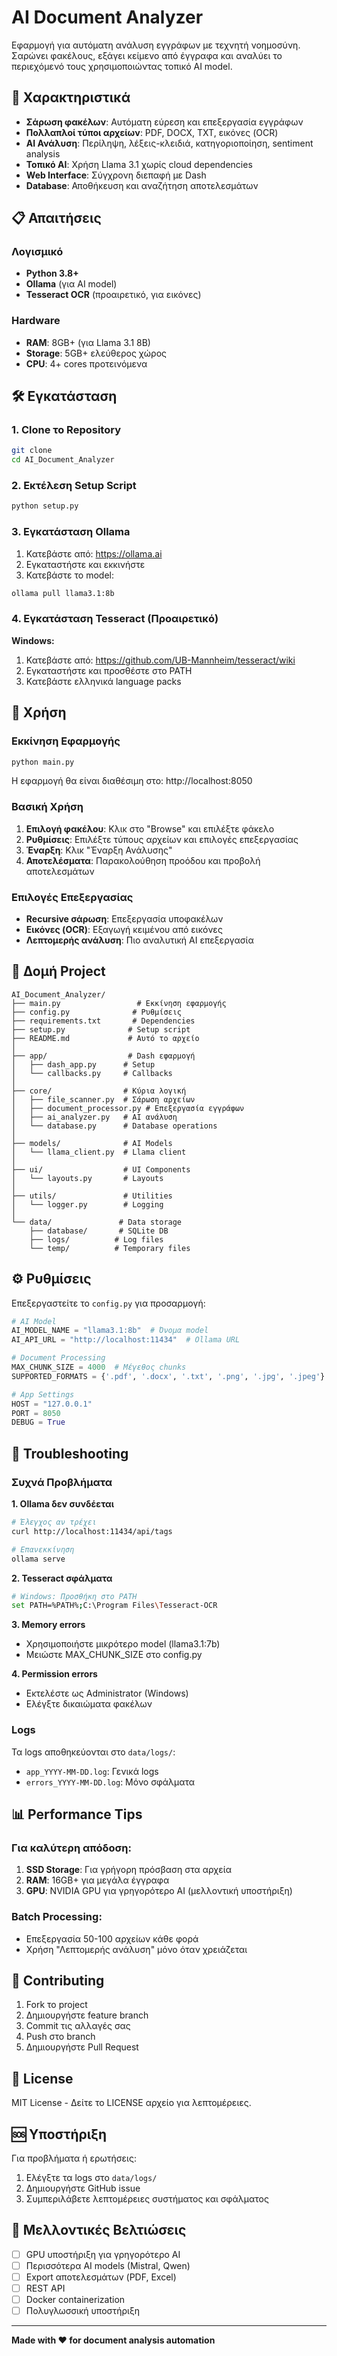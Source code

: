 # AI Document Analyzer

Εφαρμογή για αυτόματη ανάλυση εγγράφων με τεχνητή νοημοσύνη. Σαρώνει φακέλους, εξάγει κείμενο από έγγραφα και αναλύει το περιεχόμενό τους χρησιμοποιώντας τοπικό AI model.

## 🚀 Χαρακτηριστικά

- **Σάρωση φακέλων**: Αυτόματη εύρεση και επεξεργασία εγγράφων
- **Πολλαπλοί τύποι αρχείων**: PDF, DOCX, TXT, εικόνες (OCR)
- **AI Ανάλυση**: Περίληψη, λέξεις-κλειδιά, κατηγοριοποίηση, sentiment analysis
- **Τοπικό AI**: Χρήση Llama 3.1 χωρίς cloud dependencies
- **Web Interface**: Σύγχρονη διεπαφή με Dash
- **Database**: Αποθήκευση και αναζήτηση αποτελεσμάτων

## 📋 Απαιτήσεις

### Λογισμικό
- **Python 3.8+**
- **Ollama** (για AI model)
- **Tesseract OCR** (προαιρετικό, για εικόνες)

### Hardware
- **RAM**: 8GB+ (για Llama 3.1 8B)
- **Storage**: 5GB+ ελεύθερος χώρος
- **CPU**: 4+ cores προτεινόμενα

## 🛠️ Εγκατάσταση

### 1. Clone το Repository
```bash
git clone 
cd AI_Document_Analyzer
```

### 2. Εκτέλεση Setup Script
```bash
python setup.py
```

### 3. Εγκατάσταση Ollama
1. Κατεβάστε από: https://ollama.ai
2. Εγκαταστήστε και εκκινήστε
3. Κατεβάστε το model:
```bash
ollama pull llama3.1:8b
```

### 4. Εγκατάσταση Tesseract (Προαιρετικό)
**Windows:**
1. Κατεβάστε από: https://github.com/UB-Mannheim/tesseract/wiki
2. Εγκαταστήστε και προσθέστε στο PATH
3. Κατεβάστε ελληνικά language packs

## 🎯 Χρήση

### Εκκίνηση Εφαρμογής
```bash
python main.py
```

Η εφαρμογή θα είναι διαθέσιμη στο: http://localhost:8050

### Βασική Χρήση
1. **Επιλογή φακέλου**: Κλικ στο "Browse" και επιλέξτε φάκελο
2. **Ρυθμίσεις**: Επιλέξτε τύπους αρχείων και επιλογές επεξεργασίας
3. **Έναρξη**: Κλικ "Έναρξη Ανάλυσης"
4. **Αποτελέσματα**: Παρακολούθηση προόδου και προβολή αποτελεσμάτων

### Επιλογές Επεξεργασίας
- **Recursive σάρωση**: Επεξεργασία υποφακέλων
- **Εικόνες (OCR)**: Εξαγωγή κειμένου από εικόνες
- **Λεπτομερής ανάλυση**: Πιο αναλυτική AI επεξεργασία

## 📁 Δομή Project

```
AI_Document_Analyzer/
├── main.py                 # Εκκίνηση εφαρμογής
├── config.py              # Ρυθμίσεις
├── requirements.txt       # Dependencies
├── setup.py              # Setup script
├── README.md             # Αυτό το αρχείο
│
├── app/                  # Dash εφαρμογή
│   ├── dash_app.py      # Setup
│   └── callbacks.py     # Callbacks
│
├── core/                # Κύρια λογική
│   ├── file_scanner.py  # Σάρωση αρχείων
│   ├── document_processor.py # Επεξεργασία εγγράφων
│   ├── ai_analyzer.py   # AI ανάλυση
│   └── database.py      # Database operations
│
├── models/              # AI Models
│   └── llama_client.py  # Llama client
│
├── ui/                  # UI Components
│   └── layouts.py       # Layouts
│
├── utils/               # Utilities
│   └── logger.py        # Logging
│
└── data/               # Data storage
    ├── database/       # SQLite DB
    ├── logs/          # Log files
    └── temp/          # Temporary files
```

## ⚙️ Ρυθμίσεις

Επεξεργαστείτε το `config.py` για προσαρμογή:

```python
# AI Model
AI_MODEL_NAME = "llama3.1:8b"  # Όνομα model
AI_API_URL = "http://localhost:11434"  # Ollama URL

# Document Processing  
MAX_CHUNK_SIZE = 4000  # Μέγεθος chunks
SUPPORTED_FORMATS = {'.pdf', '.docx', '.txt', '.png', '.jpg', '.jpeg'}

# App Settings
HOST = "127.0.0.1"
PORT = 8050
DEBUG = True
```

## 🔧 Troubleshooting

### Συχνά Προβλήματα

**1. Ollama δεν συνδέεται**
```bash
# Έλεγχος αν τρέχει
curl http://localhost:11434/api/tags

# Επανεκκίνηση
ollama serve
```

**2. Tesseract σφάλματα**
```bash
# Windows: Προσθήκη στο PATH
set PATH=%PATH%;C:\Program Files\Tesseract-OCR
```

**3. Memory errors**
- Χρησιμοποιήστε μικρότερο model (llama3.1:7b)
- Μειώστε MAX_CHUNK_SIZE στο config.py

**4. Permission errors**
- Εκτελέστε ως Administrator (Windows)
- Ελέγξτε δικαιώματα φακέλων

### Logs
Τα logs αποθηκεύονται στο `data/logs/`:
- `app_YYYY-MM-DD.log`: Γενικά logs
- `errors_YYYY-MM-DD.log`: Μόνο σφάλματα

## 📊 Performance Tips

### Για καλύτερη απόδοση:
1. **SSD Storage**: Για γρήγορη πρόσβαση στα αρχεία
2. **RAM**: 16GB+ για μεγάλα έγγραφα
3. **GPU**: NVIDIA GPU για γρηγορότερο AI (μελλοντική υποστήριξη)

### Batch Processing:
- Επεξεργασία 50-100 αρχείων κάθε φορά
- Χρήση "Λεπτομερής ανάλυση" μόνο όταν χρειάζεται

## 🤝 Contributing

1. Fork το project
2. Δημιουργήστε feature branch
3. Commit τις αλλαγές σας
4. Push στο branch
5. Δημιουργήστε Pull Request

## 📄 License

MIT License - Δείτε το LICENSE αρχείο για λεπτομέρειες.

## 🆘 Υποστήριξη

Για προβλήματα ή ερωτήσεις:
1. Ελέγξτε τα logs στο `data/logs/`
2. Δημιουργήστε GitHub issue
3. Συμπεριλάβετε λεπτομέρειες συστήματος και σφάλματος

## 🔮 Μελλοντικές Βελτιώσεις

- [ ] GPU υποστήριξη για γρηγορότερο AI
- [ ] Περισσότερα AI models (Mistral, Qwen)
- [ ] Export αποτελεσμάτων (PDF, Excel)
- [ ] REST API
- [ ] Docker containerization
- [ ] Πολυγλωσσική υποστήριξη

---

**Made with ❤️ for document analysis automation**
